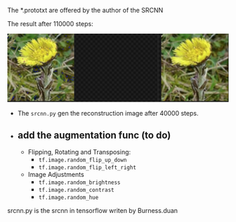 The *.prototxt are offered by the author of the SRCNN

The result after 110000 steps:

![srcnn 110000 result:](../images/srcnn_result_110000.png)


 - The `srcnn.py` gen the reconstruction image after 40000 steps.
 - add the augmentation func (to do)
   - 
   - Flipping, Rotating and Transposing:
      - `tf.image.random_flip_up_down`
      - `tf.image.random_flip_left_right`
   - Image Adjustments
      - `tf.image.random_brightness`
      - `tf.image.random_contrast`
      - `tf.image.random_hue`



srcnn.py is the srcnn in tensorflow writen by Burness.duan